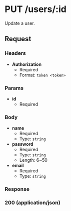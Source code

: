 # PUT /users/:id

Update a user.

## Request

### Headers

- **Authorization**
  + Required
  + Format: `token <token>`

### Params

- **id**
  + Required

### Body

- **name**
  + Required
  + Type: `string`
- **password**
  + Required
  + Type: `string`
  + Length: 6~50
- **email**
  + Required
  + Type: `string`

### Response

### 200 (application/json) 